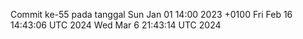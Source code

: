 Commit ke-55 pada tanggal Sun Jan 01 14:00 2023 +0100
Fri Feb 16 14:43:06 UTC 2024
Wed Mar  6 21:43:14 UTC 2024
